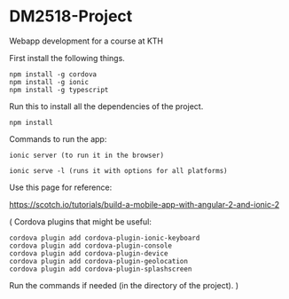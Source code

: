 # DM2518-Project
Webapp development for a course at KTH

First install the following things.

	npm install -g cordova
	npm install -g ionic
	npm install -g typescript

Run this to install all the dependencies of the project.

	npm install


Commands to run the app:

	ionic server (to run it in the browser)

	ionic serve -l (runs it with options for all platforms)

Use this page for reference:

https://scotch.io/tutorials/build-a-mobile-app-with-angular-2-and-ionic-2

(
Cordova plugins that might be useful:

	cordova plugin add cordova-plugin-ionic-keyboard
	cordova plugin add cordova-plugin-console
	cordova plugin add cordova-plugin-device
	cordova plugin add cordova-plugin-geolocation
	cordova plugin add cordova-plugin-splashscreen

Run the commands if needed (in the directory of the project).
)
